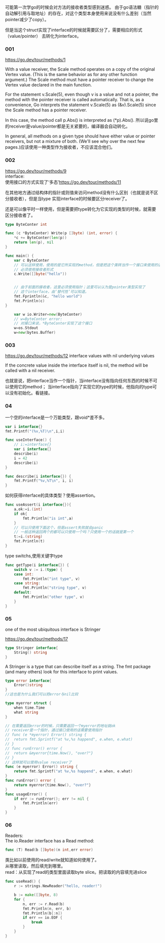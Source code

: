 可能第一次学go的时候会对方法的接收者类型感到迷惑。
由于go语法糖（指针的自动解引用与取地址）的存在，对这个类型本身使用来说没有什么差别（当然pointer减少了copy）。

但是当这个struct实现了interface的时候就需要区分了，需要相应的形式（value/pointer）
去转化为interface。


### 001
https://go.dev/tour/methods/1

With a value receiver, the Scale method operates on a copy of the original Vertex value. (This is the same behavior as for any other function argument.) The Scale method must have a pointer receiver to change the Vertex value declared in the main function.

For the statement v.Scale(5), even though v is a value and not a pointer, the method with the pointer receiver is called automatically. That is, as a convenience, Go interprets the statement v.Scale(5) as (&v).Scale(5) since the Scale method has a pointer receiver.

In this case, the method call p.Abs() is interpreted as (*p).Abs().
所以说go里的receiver是value/pointer都是无关紧要的，编译器会自动转化。

In general, all methods on a given type should have either value or pointer receivers, but not a mixture of both. (We'll see why over the next few pages.)应该使用一种类型作为接收者，不应该混合他们。
### 002

https://go.dev/tour/methods/9          
interface:      
使用接口的方式实现了‘多态’https://go.dev/tour/methods/11

在其他地方通过结构体的指针或则值来访问method没有什么区别（也就是说不区分接收者），但是当type
实现interface的时候要区分receiver了。

还是可以像平时一样使用，但是需要把type转化为它实现的类型的时候，就需要区分接收者了。
```go
type ByteConter int

func (c *ByteConter) Write(p []byte) (int, error) {
	*c += ByteConter(len(p))
	return len(p), nil
}

func main() {
	var c ByteConter
	// 可以这样使用，使用的是它所实现的method，但是把这个类转当作一个接口来使用的话
	// 必须使用接收者形式
	c.Write([]byte("hello"))


	// 由于前面的接收者，这里必须使用指针；这里可以认为是pointer类型实现了
	// 这个interface，由‘替代性’可以知道。
	fmt.Fprintln(&c, "hello world")
	fmt.Println(c)
}

	var w io.Writer=new(ByteConter)
	// w=ByteConter error:
	// 对接口来说，*ByteConter实现了这个接口
	w=os.Stdout
	w=new(bytes.Buffer)
```

### 003


https://go.dev/tour/methods/12  interface values with nil underlying values        

If the concrete value inside the interface itself is nil, the method will be called with a nil receiver.

也就是说，把interface当作一个指针，当interface没有指向任何东西的时候不可以使用它的method；
当interface指向了实现它的type的时候，他指向的type可以没有初始化。看链接。


### 04
一个空的interface是一个万能类型，跟void*差不多。
```go
var i interface{}
fmt.Printf("(%v,%T)\n",i,i)

func useInterface() {
	// i:=interface{}
	var i interface{}
	describe(i)
	i = 42
	describe(i)
}

func describe(i interface{}) {
	fmt.Printf("%v,%T\n", i, i)
}

```

如何获得interface的具体类型？使用assertion。
```go
func useAssert(i interface{}){
	a,ok:=i.(int)
	if ok{
		fmt.Println("is int",a)
    }
    // 可以只使用下面这个，但是assert失败就会panic
    // 一般这种返回两个的都可以只使用一个吗？只使用一个的话就是第一个
	t:=i.(string)
	fmt.Println(t)
}
```

type switchs,使用关键字type
```go
func getType(i interface{}) {
	switch v := i.(type) {
	case int:
		fmt.Println("int type", v)
	case string:
		fmt.Println("string type", v)
	default:
		fmt.Println("other type", v)
	}
}
```

### 05
one of the most ubiquitous interface is Stringer

https://go.dev/tour/methods/17
```go
type Stringer interface{
    String() string
}
```
A Stringer is a type that can describe itself as a string. The fmt package (and many others) look for this interface to print values.



```go
type error interface{
    Error()string
}
//这也是为什么我们可以把error与nil比较

type myerror struct {
	when time.Time
	what string
}

// 在需要返回error的时候，只需要返回一个myerror的地址就ok
// receiver是一个指针，通过接口使用的话需要使用指针
// func (e *myerror) Error() string {
// 	return fmt.Sprintf("at %v,%s happend", e.when, e.what)
// }
// func runError() error {
// 	return &myerror{time.Now(), "over?"}
// }
// 这样就可以使用value receiver了
func (e myerror) Error() string {
	return fmt.Sprintf("at %v,%s happend", e.when, e.what)
}
func runError() error {
	return myerror{time.Now(), "over?"}
}
func usageError() {
	if err := runError(); err != nil {
		fmt.Println(err)
	}
}
```




### 06
Readers:      
The io.Reader interface has a Read method:
```go
func (T) Read(b []byte)(n int,err error)
```
类比如以前使用的read/write就知道如何使用了。       
从哪里读取，然后填充到哪里。     
read：从实现了read的类型里面读取byte slice。把读取的内容填充进slice
```go
func useRead() {
	r := strings.NewReader("hello, reader!")

	b := make([]byte, 8)
	for {
		n, err := r.Read(b)
		fmt.Println(n, err, b)
		fmt.Println(b[:n])
		if err == io.EOF {
			break
		}
	}
}
```